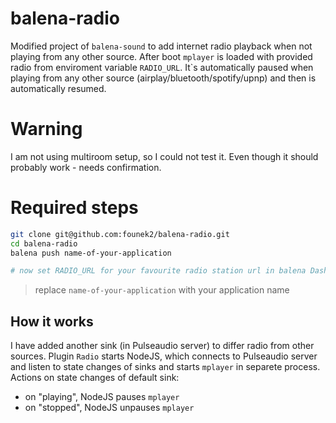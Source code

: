 # balena-radio
Modified project of `balena-sound` to add internet radio playback when not playing from any other source. After boot `mplayer` is loaded with provided radio from enviroment variable `RADIO_URL`. It`s automatically paused when playing from any other source (airplay/bluetooth/spotify/upnp) and then is automatically resumed.

# Warning
I am not using multiroom setup, so I could not test it. Even though it should probably work - needs confirmation.

# Required steps
```bash
git clone git@github.com:founek2/balena-radio.git
cd balena-radio
balena push name-of-your-application

# now set RADIO_URL for your favourite radio station url in balena Dashboard for service Radio (select device -> Device service Variables)
```
> replace `name-of-your-application` with your application name

## How it works
I have added another sink (in Pulseaudio server) to differ radio from other sources. Plugin `Radio` starts NodeJS, which connects to Pulseaudio server and listen to state changes of sinks and starts `mplayer` in separete process. Actions on state changes of default sink:
-  on "playing", NodeJS pauses `mplayer`
-  on "stopped", NodeJS unpauses `mplayer`